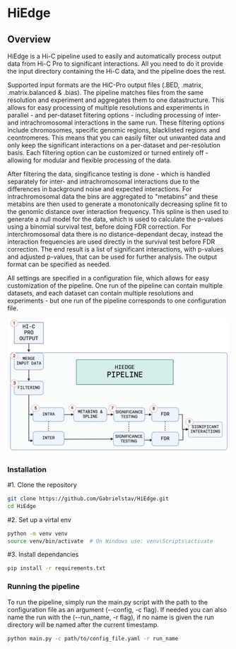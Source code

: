 # HiEdge

## Overview

HiEdge is a Hi-C pipeline used to easily and automatically process output data from Hi-C Pro to significant interactions. All you need to do it provide the input directory containing the Hi-C data, and the pipeline does the rest.

Supported input formats are the HiC-Pro output files (.BED, .matrix, .matrix.balanced & .bias). 
The pipeline matches files from the same resolution and experiment and aggregates them to one datastructure.
This allows for easy processing of multiple resolutions and experiments in parallel - and per-dataset filtering options - including processing of inter- and intrachromosomal interactions in the same run. 
These filtering options include chromosomes, specific genomic regions, blacklisted regions and ceontromeres. 
This means that you can easily filter out unwanted data and only keep the significant interactions on a per-dataset and per-resolution basis. 
Each filtering option can be customized or turned entirely off - allowing for modular and flexible processing of the data.

After filtering the data, singificance testing is done - which is handled separately for inter- and intrachromosomal interactions due to the differences in background noise and expected interactions.
For intrachromosomal data the bins are aggregated to "metabins" and these metabins are then used to generate a monotonically decreasing spline fit to the genomic distance over interaction frequency.
This spline is then used to generate a null model for the data, which is used to calculate the p-values using a binomial survival test, before doing FDR correction.
For interchromosomal data there is no distance-dependant decay, instead the interaction frequencies are used directly in the survival test before FDR correction.
The end result is a list of significant interactions, with p-values and adjusted p-values, that can be used for further analysis.
The output format can be specified as needed. 

All settings are specified in a configuration file, which allows for easy customization of the pipeline.
One run of the pipeline can contain multiple datasets, and each dataset can contain multiple resolutions and experiments - but one run of the pipeline corresponds to one configuration file.


![1720685919072](HiEdge_fig.png)

### Installation

#1. Clone the repository

```bash
git clone https://github.com/Gabrielstav/HiEdge.git
cd HiEdge
```

#2. Set up a virtal env

```bash
python -m venv venv
source venv/bin/activate  # On Windows use: venv\Scripts\activate
 ```

#3. Install dependancies

```bash
pip install -r requirements.txt
```

### Running the pipeline 

To run the pipeline, simply run the main.py script with the path to the configuration file as an argument (--config, -c flag).
If needed you can also name the run with the (--run_name, -r flag), if no name is given the run directory will be named after the current timestamp. 

```bash
python main.py -c path/to/config_file.yaml -r run_name
```



